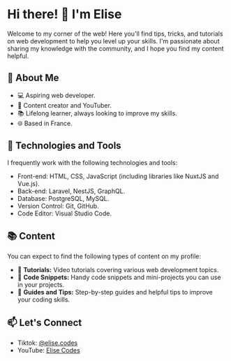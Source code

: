 # Hi there! 👋 I'm Elise

Welcome to my corner of the web! Here you'll find tips, tricks, and tutorials on web development to help you level up your skills. I'm passionate about sharing my knowledge with the community, and I hope you find my content helpful.

## 🚀 About Me

- 💻 Aspiring web developer.
- 🎥 Content creator and YouTuber.
- 📚 Lifelong learner, always looking to improve my skills.
- 🌐 Based in France.

## 🔧 Technologies and Tools

I frequently work with the following technologies and tools:

- Front-end: HTML, CSS, JavaScript (including libraries like NuxtJS and Vue.js).
- Back-end: Laravel, NestJS, GraphQL.
- Database: PostgreSQL, MySQL.
- Version Control: Git, GitHub.
- Code Editor: Visual Studio Code.

## 📚 Content

You can expect to find the following types of content on my profile:

- 🎥 **Tutorials:** Video tutorials covering various web development topics.
- 🧩 **Code Snippets:** Handy code snippets and mini-projects you can use in your projects.
- 📔 **Guides and Tips:** Step-by-step guides and helpful tips to improve your coding skills.



## 📫 Let's Connect

- Tiktok: [@elise.codes](https://www.tiktok.com/@elise.codes)
- YouTube: [Elise Codes](https://www.youtube.com/@elisecodes)

